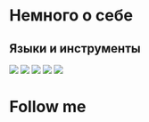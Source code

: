 # Немного о себе

## Языки и инструменты
![](https://img.shields.io/badge/-Python-FFFFFF?style=for-the-badge&logo=Python&labelColor=#3776AB)
![](https://img.shields.io/badge/-SQL-FFFFFF?style=for-the-badge&logo=MySQL&labelColor=#4479A1)
![](https://img.shields.io/badge/-GitHub-FFFFFF?style=for-the-badge&logo=git&labelColor=#181717)
![](https://img.shields.io/badge/-Pycharm-FFFFFF?style=for-the-badge&logo=Pycharm&labelColor=#24292F)
![](https://img.shields.io/badge/-Jupyter-FFFFFF?style=for-the-badge&logo=Jupyter&labelColor=#F37626)
# Follow me